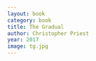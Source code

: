 ```yaml
---
layout: book
category: book
title: The Gradual
author: Christopher Priest
year: 2017
image: tg.jpg
---
```

